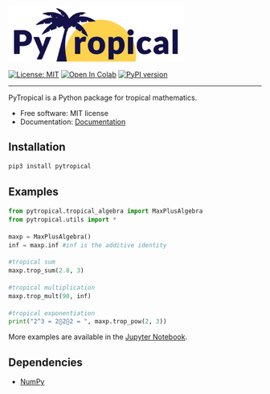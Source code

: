 <img src="logo_pytropical2.png" alt="PyTropical" width="350"/>

[![License: MIT](https://img.shields.io/badge/License-MIT-yellow.svg)](https://opensource.org/licenses/MIT)
[![Open In Colab](https://colab.research.google.com/assets/colab-badge.svg)]()
[![PyPI version](https://img.shields.io/pypi/v/pytropical)](https://pypi.org/project/pytropical/)

-------
PyTropical is a Python package for tropical mathematics.

* Free software: MIT license
* Documentation: [Documentation](https://github.com/heitorbaldo/PyTropical/blob/main/documentation_pytropical.pdf)

Installation
--------

```python
pip3 install pytropical
```


Examples
--------

```python
from pytropical.tropical_algebra import MaxPlusAlgebra
from pytropical.utils import *

maxp = MaxPlusAlgebra()
inf = maxp.inf #inf is the additive identity

#tropical sum
maxp.trop_sum(2.8, 3)

#tropical multiplication
maxp.trop_mult(90, inf)

#tropical exponentiation
print("2^3 = 2⨀2⨀2 = ", maxp.trop_pow(2, 3))
```
More examples are available in the [Jupyter Notebook](https://github.com/heitorbaldo/PyTropical/blob/main/Tutorial_PyTropical.ipynb).

Dependencies
--------

* [NumPy](https://numpy.org/)
